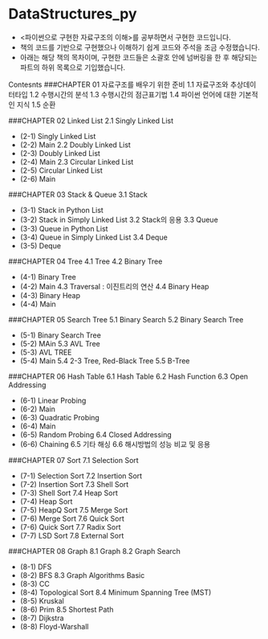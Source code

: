 # DataStructures_py
- <파이썬으로 구현한 자료구조의 이해>를 공부하면서 구현한 코드입니다.
- 책의 코드를 기반으로 구현했으나 이해하기 쉽게 코드와 주석을 조금 수정했습니다.
- 아래는 해당 책의 목차이며, 구현한 코드들은 소괄호 안에 넘버링을 한 후 해당되는 파트의 하위 목록으로 기입했습니다.

Contesnts
###CHAPTER 01 자료구조를 배우기 위한 준비
1.1 자료구조와 추상데이터타입
1.2 수행시간의 분석
1.3 수행시간의 점근표기법
1.4 파이썬 언어에 대한 기본적인 지식
1.5 순환

###CHAPTER 02 Linked List
2.1 Singly Linked List
  - (2-1) Singly Linked List
  - (2-2) Main
2.2 Doubly Linked List
  - (2-3) Doubly Linked List
  - (2-4) Main
2.3 Circular Linked List
  - (2-5) Circular Linked List
  - (2-6) Main

###CHAPTER 03 Stack & Queue
3.1 Stack
  - (3-1) Stack in Python List
  - (3-2) Stack in Simply Linked List
3.2 Stack의 응용
3.3 Queue
  - (3-3) Queue in Python List
  - (3-4) Queue in Simply Linked List
3.4 Deque
  - (3-5) Deque


###CHAPTER 04 Tree
4.1 Tree
4.2 Binary Tree
  - (4-1) Binary Tree
  - (4-2) Main
4.3 Traversal : 이진트리의 연산
4.4 Binary Heap
  - (4-3) Binary Heap
  - (4-4) Main


###CHAPTER 05 Search Tree
5.1 Binary Search
5.2 Binary Search Tree
  - (5-1) Binary Search Tree
  - (5-2) MAin
5.3 AVL Tree
  - (5-3) AVL TREE
  - (5-4) Main
5.4 2-3 Tree, Red-Black Tree
5.5 B-Tree


###CHAPTER 06 Hash Table
6.1 Hash Table
6.2 Hash Function
6.3 Open Addressing
  - (6-1) Linear Probing
  - (6-2) Main
  - (6-3) Quadratic Probing
  - (6-4) Main 
  - (6-5) Random Probing 
6.4 Closed Addressing
  - (6-6) Chaining
6.5 기타 해싱
6.6 해시방법의 성능 비교 및 응용

###CHAPTER 07 Sort
7.1 Selection Sort
  - (7-1) Selection Sort
7.2 Insertion Sort
  - (7-2) Insertion Sort
7.3 Shell Sort
  - (7-3) Shell Sort
7.4 Heap Sort
  - (7-4) Heap Sort
  - (7-5) HeapQ Sort
7.5 Merge Sort
  - (7-6) Merge Sort
7.6 Quick Sort
  - (7-6) Quick Sort
7.7 Radix Sort
  - (7-7) LSD Sort
7.8 External Sort

###CHAPTER 08 Graph
8.1 Graph
8.2 Graph Search
  - (8-1) DFS
  - (8-2) BFS
8.3 Graph Algorithms Basic
  - (8-3) CC
  - (8-4) Topological Sort
8.4 Minimum Spanning Tree (MST)
  - (8-5) Kruskal
  - (8-6) Prim
8.5 Shortest Path
  - (8-7) Dijkstra
  - (8-8) Floyd-Warshall
 
